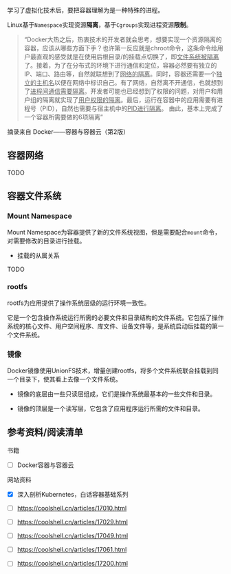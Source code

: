 学习了虚拟化技术后，要把容器理解为是一种特殊的进程。

Linux基于`Namespace`实现资源**隔离**，基于`Cgroups`实现进程资源**限制**。

> “Docker大热之后，热衷技术的开发者就会思考，想要实现一个资源隔离的容器，应该从哪些方面下手？也许第一反应就是chroot命令，这条命令给用户最直观的感受就是在使用后根目录/的挂载点切换了，即<u>文件系统被隔离</u>了。接着，为了在分布式的环境下进行通信和定位，容器必然要有独立的IP、端口、路由等，自然就联想到了<u>网络的隔离</u>。同时，容器还需要一个<u>独立的主机名</u>以便在网络中标识自己。有了网络，自然离不开通信，也就想到了<u>进程间通信需要隔离</u>。开发者可能也已经想到了权限的问题，对用户和用户组的隔离就实现了<u>用户权限的隔离</u>。最后，运行在容器中的应用需要有进程号（PID），自然也需要与宿主机中的<u>PID进行隔离</u>。
由此，基本上完成了一个容器所需要做的6项隔离”

摘录来自
Docker——容器与容器云（第2版）

## 容器网络

TODO

## 容器文件系统

### Mount Namespace

Mount Namespace为容器提供了新的文件系统视图，但是需要配合`mount`命令，对需要修改的目录进行挂载。

- 挂载的从属关系

TODO

### rootfs

rootfs为应用提供了操作系统层级的运行环境一致性。

它是一个包含操作系统运行所需的必要文件和目录结构的文件系统。它包括了操作系统的核心文件、用户空间程序、库文件、设备文件等，是系统启动后挂载的第一个文件系统。

### 镜像

Docker镜像使用UnionFS技术，增量创建rootfs，将多个文件系统联合挂载到同一个目录下，使其看上去像一个文件系统。

- 镜像的底层由一些只读层组成，它们是操作系统最基本的一些文件和目录。

- 镜像的顶层是一个读写层，它包含了应用程序运行所需的文件和目录。

## 参考资料/阅读清单

书籍

- [ ] Docker容器与容器云

网站资料

- [x] 深入剖析Kubernetes，白话容器基础系列

- [ ] https://coolshell.cn/articles/17010.html

- [ ] https://coolshell.cn/articles/17029.html

- [ ] https://coolshell.cn/articles/17049.html

- [ ] https://coolshell.cn/articles/17061.html

- [ ] https://coolshell.cn/articles/17200.html

